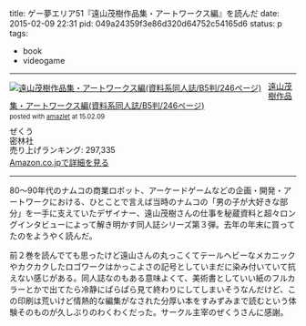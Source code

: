 title: ゲー夢エリア51『遠山茂樹作品集・アートワークス編』を読んだ
date: 2015-02-09 22:31
pid: 049a24359f3e86d320d64752c54165d6
status: p
tags:
- book
- videogame
---

<div class="amazlet-box" style="margin-bottom:0px;"><div class="amazlet-image" style="float:left;margin:0px 12px 1px 0px;"><a href="http://www.amazon.co.jp/exec/obidos/ASIN/B00PXLIP12/dotimpact-22/ref=nosim/" name="amazletlink" target="_blank"><img src="http://ecx.images-amazon.com/images/I/51qmqAyuSzL._SL160_.jpg" alt="遠山茂樹作品集・アートワークス編(資料系同人誌/B5判/246ページ)" style="border: none;" /></a></div><div class="amazlet-info" style="line-height:120%; margin-bottom: 10px"><div class="amazlet-name" style="margin-bottom:10px;line-height:120%"><a href="http://www.amazon.co.jp/exec/obidos/ASIN/B00PXLIP12/dotimpact-22/ref=nosim/" name="amazletlink" target="_blank">遠山茂樹作品集・アートワークス編(資料系同人誌/B5判/246ページ)</a><div class="amazlet-powered-date" style="font-size:80%;margin-top:5px;line-height:120%">posted with <a href="http://www.amazlet.com/" title="amazlet" target="_blank">amazlet</a> at 15.02.09</div></div><div class="amazlet-detail">ぜくう <br />密林社 <br />売り上げランキング: 297,335<br /></div><div class="amazlet-sub-info" style="float: left;"><div class="amazlet-link" style="margin-top: 5px"><a href="http://www.amazon.co.jp/exec/obidos/ASIN/B00PXLIP12/dotimpact-22/ref=nosim/" name="amazletlink" target="_blank">Amazon.co.jpで詳細を見る</a></div></div></div><div class="amazlet-footer" style="clear: left"></div></div>

***

80〜90年代のナムコの商業ロボット、アーケードゲームなどの企画・開発・アートワークにおける、ひとことで言えば当時のナムコの「男の子が大好きな部分」を一手に支えていたデザイナー、遠山茂樹さんの仕事を秘蔵資料と超々ロングインタビューによって解き明かす同人誌シリーズ第３弾。去年の年末に買ってたのをようやく読んだ。

前２巻を読んでても思ったけど遠山さんの丸っこくてテールヘビーなメカニックやカクカクしたロゴワークはかっこよさの記号としていまだに染み付いていて抗えない感じがある。同人誌なのもある意味よくて、美術書としていい紙のフルカラーとかで出てたら冷静にぱらぱら見て終わりにしてしまいそうなんだけど、この印刷は荒いけど情熱的な編集がなされた分厚い本をすみずみまで読むという体験そのものが久しぶりのわくわくだった。サークル主宰のぜくうさんに感謝。